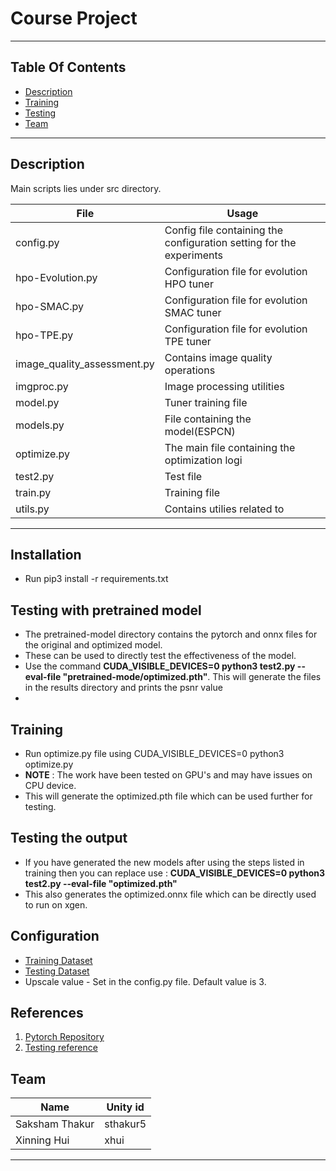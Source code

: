 # Course Project

----
## Table Of Contents
- [Description](#description)
- [Training](#commands)
- [Testing](#commands)
- [Team](#team)
----
## Description
Main scripts lies under src directory.

File  | Usage
------------- | -------------
config.py | Config file containing the configuration setting for the experiments
hpo-Evolution.py | Configuration file for evolution HPO tuner
hpo-SMAC.py | Configuration file for evolution SMAC tuner
hpo-TPE.py | Configuration file for evolution TPE tuner
image_quality_assessment.py | Contains image quality operations
imgproc.py | Image processing utilities
model.py | Tuner training file
models.py | File containing the model(ESPCN)
optimize.py | The main file containing the optimization logi
test2.py | Test file
train.py | Training file
utils.py | Contains utilies related to 
----

## Installation
- Run pip3 install -r requirements.txt

## Testing with pretrained model
- The pretrained-model directory contains the pytorch and onnx files for the original and optimized model.
- These can be used to directly test the effectiveness of the model.
-  Use the command **CUDA_VISIBLE_DEVICES=0 python3 test2.py --eval-file "pretrained-mode/optimized.pth"**. This will generate the files in the results directory and prints the psnr value
-
## Training
- Run optimize.py file using CUDA_VISIBLE_DEVICES=0 python3 optimize.py
- **NOTE** : The work have been tested on GPU's and may have issues on CPU device.
- This will generate the optimized.pth file which can be used further for testing.

## Testing the output
-  If you have generated the new models after using the steps listed in training then you can replace use : **CUDA_VISIBLE_DEVICES=0 python3 test2.py --eval-file "optimized.pth"**
- This also generates the optimized.onnx file which can be directly used to run on xgen.

## Configuration
- [Training Dataset](https://www.dropbox.com/s/4mv1v4qfjo17zg3/91-image_x3.h5?dl=0)
- [Testing Dataset](https://www.dropbox.com/s/9qlb94in1iqh6nf/Set5_x3.h5?dl=0)
- Upscale value -  Set in the config.py file. Default value is 3.

## References
1. [Pytorch Repository](https://github.com/yjn870/ESPCN-pytorch)
2. [Testing reference](https://github.com/Lornatang/ESPCN-PyTorch)

## Team
Name  | Unity id
------------- | -------------
Saksham Thakur  | sthakur5
Xinning Hui | xhui
---

